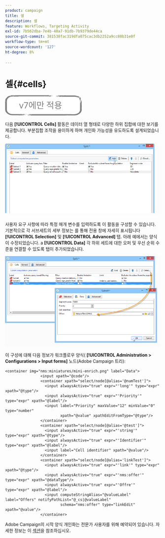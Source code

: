 ```yaml
---
product: campaign
title: 셀
description: 셀
feature: Workflows, Targeting Activity
exl-id: 7b562dba-7e4b-40a7-91db-7b9379de44ca
source-git-commit: 381538fac319dfa075cac3db2252a9cc80b31e0f
workflow-type: tm+mt
source-wordcount: '127'
ht-degree: 8%

---
```


# 셀{#cells}

![](../../assets/v7-only.svg)

다음 **[!UICONTROL Cells]** 활동은 데이터 열 형태로 다양한 하위 집합에 대한 보기를 제공합니다. 부분집합 조작을 용이하게 하며 개인화 가능성을 유도하도록 설계되었습니다.

![](assets/wf_split_cells.png)

사용자 요구 사항에 따라 특정 매개 변수를 입력하도록 이 활동을 구성할 수 있습니다. 기본적으로 각 서브세트의 세부 정보는 를 통해 전용 창에 자세히 표시됩니다 **[!UICONTROL Selection]** 및 **[!UICONTROL Advanced]** 탭. 아래 예에서는 양식이 수정되었습니다. a **[!UICONTROL Data]** 각 하위 세트에 대한 오퍼 및 우선 순위 수준을 연결할 수 있도록 탭이 추가되었습니다.

![](assets/wf_split_cells_with_customization.png)

이 구성에 대해 다음 정보가 워크플로우 양식( **[!UICONTROL Administration > Configurations > Input forms]** 노드(Adobe Campaign 트리):

```
<container img="nms:miniatures/mini-enrich.png" label="Data">
                <input xpath="@code"/>
                <container xpath="select/node[@alias='@numTest']">
                  <input alwaysActive="true" expr="'long'" type="expr" xpath="@type"/>
                  <input alwaysActive="true" expr="'Priority'" type="expr" xpath="@label"/>
                  <input label="Priority" maxValue="12" minValue="0" type="number"
                         xpath="@value" xpathEditFromType="@type"/>
                </container>
                <container xpath="select/node[@alias='@test']">
                  <input alwaysActive="true" expr="'string'" type="expr" xpath="@type"/>
                  <input alwaysActive="true" expr="'Identifier'" type="expr" xpath="@label"/>
                  <input label="Cell identifier" xpath="@value"/>
                </container>
                <container xpath="select/node[@alias='linkTest']">
                  <input alwaysActive="true" expr="'link'" type="expr" xpath="@type"/>
                  <input alwaysActive="true" expr="'nms:offer'" type="expr" xpath="@dataType"/>
                  <input alwaysActive="true" expr="'Offre'" type="expr" xpath="@label"/>
                  <input computeStringAlias="@valueLabel" label="Offers" notifyPathList="@_cs|@valueLabel"
                         schema="nms:offer" type="linkEdit" xpath="@value"/>
                </container>
```

Adobe Campaign의 시작 양식 개인화는 전문가 사용자를 위해 예약되어 있습니다. 자세한 정보는 이 [섹션](../../configuration/using/identifying-a-form.md)을 참조하십시오.
